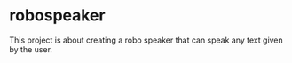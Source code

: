 # robospeaker
This project is about creating a robo speaker that can speak any text given by the user. 
